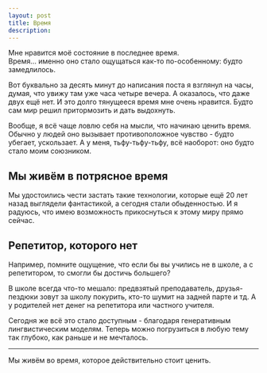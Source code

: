 ```yaml
---
layout: post
title: Время
description:
---
```


Мне нравится моё состояние в последнее время.  
Время... именно оно стало ощущаться как-то по-особенному: будто замедлилось.  

Вот буквально за десять минут до написания поста я взглянул на часы, думая, что увижу там уже часа четыре вечера. А оказалось, что даже двух ещё нет. И это долго тянущееся время мне очень нравится. Будто сам мир решил притормозить и дать выдохнуть.  

Вообще, я всё чаще ловлю себя на мысли, что начинаю ценить время. Обычно у людей оно вызывает противоположное чувство - будто убегает, ускользает. А у меня, тьфу-тьфу-тьфу, всё наоборот: оно будто стало моим союзником.  

## Мы живём в потрясное время

Мы удостоились чести застать такие технологии, которые ещё 20 лет назад выглядели фантастикой, а сегодня стали обыденностью. И я радуюсь, что имею возможность прикоснуться к этому миру прямо сейчас.  

## Репетитор, которого нет

Например, помните ощущение, что если бы вы учились не в школе, а с репетитором, то смогли бы достичь большего?  

В школе всегда что-то мешало: предвзятый преподаватель, друзья-пездюки зовут за школу покурить, кто-то шумит на задней парте и тд. А у родителей нет денег на репетитора или частного учителя.  

Сегодня же всё это стало доступным - благодаря генеративным лингвистическим моделям. Теперь можно погрузиться в любую тему так глубоко, как раньше и не мечталось.  

---

Мы живём во время, которое действительно стоит ценить.
